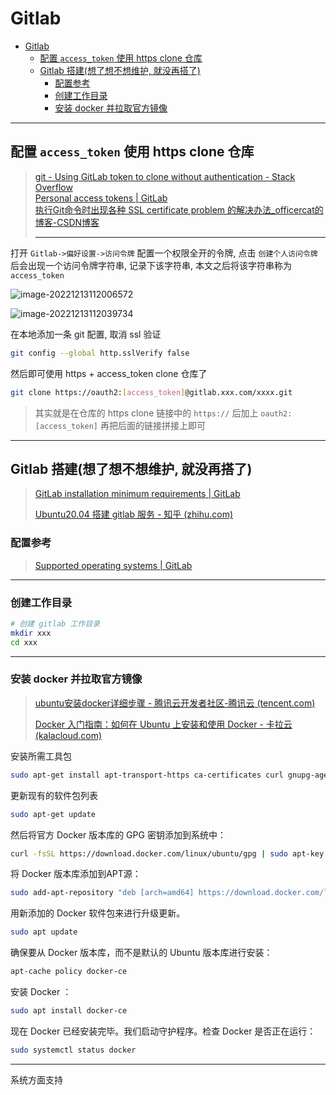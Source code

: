 # Gitlab

- [Gitlab](#gitlab)
  - [配置 `access_token` 使用 https clone 仓库](#配置-access_token-使用-https-clone-仓库)
  - [Gitlab 搭建(想了想不想维护, 就没再搭了)](#gitlab-搭建想了想不想维护-就没再搭了)
    - [配置参考](#配置参考)
    - [创建工作目录](#创建工作目录)
    - [安装 docker 并拉取官方镜像](#安装-docker-并拉取官方镜像)


---

## 配置 `access_token` 使用 https clone 仓库

> [git - Using GitLab token to clone without authentication - Stack Overflow](https://stackoverflow.com/questions/25409700/using-gitlab-token-to-clone-without-authentication)  
> [Personal access tokens | GitLab](https://docs.gitlab.com/ee/user/profile/personal_access_tokens.html)  
> [执行Git命令时出现各种 SSL certificate problem 的解决办法_officercat的博客-CSDN博客](https://blog.csdn.net/officercat/article/details/39989837)  
>
> ---

打开 `Gitlab->偏好设置->访问令牌` 配置一个权限全开的令牌, 点击 `创建个人访问令牌` 后会出现一个访问令牌字符串, 记录下该字符串, 本文之后将该字符串称为 `access_token`

![image-20221213112006572](http://cdn.ayusummer233.top/DailyNotes/202212131120239.png)

![image-20221213112039734](http://cdn.ayusummer233.top/DailyNotes/202212131530586.png)

在本地添加一条 git 配置, 取消 ssl 验证

```bash
git config --global http.sslVerify false
```

然后即可使用 https + access_token clone 仓库了

```bash
git clone https://oauth2:[access_token]@gitlab.xxx.com/xxxx.git
```

> 其实就是在仓库的 https clone 链接中的 `https://` 后加上 `oauth2:[access_token]` 再把后面的链接拼接上即可

---

## Gitlab 搭建(想了想不想维护, 就没再搭了)

> [GitLab installation minimum requirements | GitLab](https://docs.gitlab.com/15.2/ee/install/requirements.html)
>
> [Ubuntu20.04 搭建 gitlab 服务 - 知乎 (zhihu.com)](https://zhuanlan.zhihu.com/p/385951111)

### 配置参考

> [Supported operating systems | GitLab](https://docs.gitlab.com/ee/administration/package_information/supported_os.html#supported-operating-systems)

---

### 创建工作目录

```bash
# 创建 gitlab 工作目录
mkdir xxx
cd xxx
```

---

### 安装 docker 并拉取官方镜像

> [ubuntu安装docker详细步骤 - 腾讯云开发者社区-腾讯云 (tencent.com)](https://cloud.tencent.com/developer/article/1854430)
>
> [Docker 入门指南：如何在 Ubuntu 上安装和使用 Docker - 卡拉云 (kalacloud.com)](https://kalacloud.com/blog/how-to-install-and-use-docker-on-ubuntu/)

安装所需工具包

```bash
sudo apt-get install apt-transport-https ca-certificates curl gnupg-agent  software-properties-common
```

更新现有的软件包列表

```bash
sudo apt-get update
```

然后将官方 Docker 版本库的 GPG 密钥添加到系统中：

```bash
curl -fsSL https://download.docker.com/linux/ubuntu/gpg | sudo apt-key add -
```

将 Docker 版本库添加到APT源：

```bash
sudo add-apt-repository "deb [arch=amd64] https://download.docker.com/linux/ubuntu focal stable"
```

用新添加的 Docker 软件包来进行升级更新。

```bash
sudo apt update
```

确保要从 Docker 版本库，而不是默认的 Ubuntu 版本库进行安装：

```bash
apt-cache policy docker-ce
```

安装 Docker ：

```bash
sudo apt install docker-ce
```

现在 Docker 已经安装完毕。我们启动守护程序。检查 Docker 是否正在运行：

```bash
sudo systemctl status docker
```




---

系统方面支持


